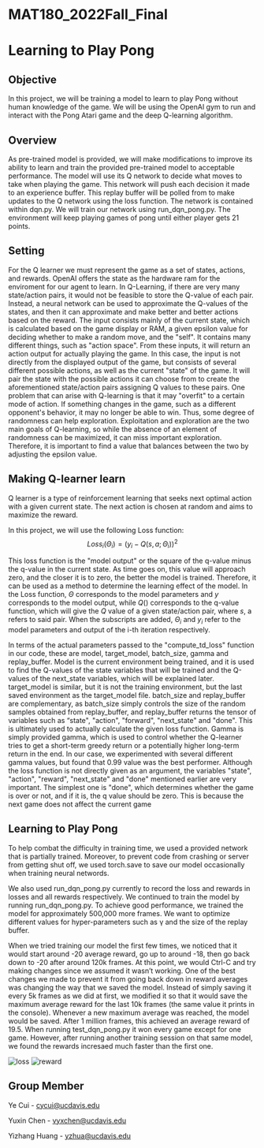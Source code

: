 # MAT180_2022Fall_Final
# Learning to Play Pong

<!-- ABOUT THE PROJECT -->
## Objective
In this project, we will be training a model to learn to play Pong without human knowledge of the game. We will be using the OpenAI gym to run and interact with the Pong Atari game and the deep Q-learning algorithm. 

## Overview
As pre-trained model is provided, we will make modifications to improve its ability to learn and train the provided pre-trained model to acceptable performance. The model will use its Q network to decide what moves to take when playing the game. This network will push each decision it made to an experience buffer. This replay buffer will be polled from to make updates to the Q network using the loss function. The network is contained within dqn.py. We will train our network using run_dqn_pong.py. The environment will keep playing games of pong until either player gets 21 points.

## Setting
For the Q learner we must represent the game as a set of states, actions, and rewards. OpenAI offers the state as the hardware ram for the enviroment for our agent to learn. In Q-Learning, if there are very many state/action pairs, it would not be feasible to store the Q-value of each pair. Instead, a neural network can be used to approximate the Q-values of the states, and then it can approximate and make better and better actions based on the reward. The input consists mainly of the current state, which is calculated based on the game display or RAM, a given epsilon value for deciding whether to make a random move, and the "self".
It contains many different things, such as "action space". From these inputs, it will return an action output for actually playing the game. In this case, the input is not directly from the displayed output of the game, but consists of several different possible actions, as well as the current "state" of the game. It will pair the state with the possible actions it can choose from to create the aforementioned state/action pairs assigning Q values to these pairs.
One problem that can arise with Q-learning is that it may "overfit" to a certain mode of action. If something changes in the game, such as a different opponent's behavior, it may no longer be able to win. Thus, some degree of randomness can help exploration. Exploitation and exploration are the two main goals of Q-learning, so while the absence of an element of randomness can be maximized, it can miss important exploration. Therefore, it is important to find a value that balances between the two by adjusting the epsilon value.


## Making Q-learner learn
Q learner is a type of reinforcement learning that seeks next optimal action with a given current state. The next action is chosen at random and aims to maximize the reward.

In this project, we will use the following Loss function:
	      $$Loss_i(\Theta_i)=(y_i-Q(s,a;\Theta_i))^2$$

This loss function is the "model output" or the square of the q-value minus the q-value in the current state. As time goes on, this value will approach zero, and the closer it is to zero, the better the model is trained. Therefore, it can be used as a method to determine the learning effect of the model. In the Loss function, $\Theta$ corresponds to the model parameters and $y$ corresponds to the model output, while $Q()$ corresponds to the q-value function, which will give the $Q$ value of a given state/action pair, where $s$, a refers to said pair. When the subscripts are added, $\Theta_i$ and $y_i$ refer to the model parameters and output of the i-th iteration respectively. 

In terms of the actual parameters passed to the "compute_td_loss" function in our code, these are model, target_model, batch_size, gamma and replay_buffer. Model is the current environment being trained, and it is used to find the Q-values of the state variables that will be trained and the Q-values of the next_state variables, which will be explained later. target_model is similar, but it is not the training environment, but the last saved environment as the target_model file. batch_size and replay_buffer are complementary, as batch_size simply controls the size of the random samples obtained from replay_buffer, and replay_buffer returns the tensor of variables such as “state", "action", "forward", "next_state" and "done". This is ultimately used to actually calculate the given loss function. Gamma is simply provided gamma, which is used to control whether the Q-learner tries to get a short-term greedy return or a potentially higher long-term return in the end. In our case, we experimented with several different gamma values, but found that 0.99 value was the best performer. Although the loss function is not directly given as an argument, the variables "state", "action", "reward", "next_state" and "done" mentioned earlier are very important. The simplest one is "done", which determines whether the game is over or not, and if it is, the q value should be zero. This is because the next game does not affect the current game


## Learning to Play Pong
To help combat the difficulty in training time, we used a provided network that is partially trained. Moreover, to prevent code from crashing or server from getting shut off, we used torch.save to save our model occasionally when training neural networds.

We also used run_dqn_pong.py currently to record the loss and rewards in losses and all rewards respectively. We continued to train the model by running run_dqn_pong.py. To achieve good performance, we trained the model for approximately 500,000 more frames. We want to optimize different values for hyper-parameters such as γ and the size of the replay buffer.

When we tried training our model the first few times, we noticed that it would start around -20 average reward, go up to around -18, then go back down to -20 after around 120k frames. At this point, we would Ctrl-C and try making changes since we assumed it wasn’t working. One of the best changes we made to prevent it from going back down in reward averages was changing the way that we saved the model. Instead of simply saving it every 5k frames as we did at first, we modified it so that it would save the maximum average reward for the last 10k frames (the same value it prints in the console). Whenever a new maximum average was reached, the model would be saved. After 1 million frames, this achieved an average reward of 19.5. When running test_dqn_pong.py it won every game except for one game. However, after running another training session on that same model, we found the rewards incresaed much faster than the first one.

![loss](https://user-images.githubusercontent.com/118039163/206359690-e2936b17-afa6-4ae1-a6b2-f930f0e472da.jpeg)
![reward](https://user-images.githubusercontent.com/118039163/206359735-973a7476-1337-4d2d-b2f7-37db18259964.jpeg)


## Group Member

Ye Cui - cycui@ucdavis.edu

Yuxin Chen - vyxchen@ucdavis.edu

Yizhang Huang - yzhua@ucdavis.edu
